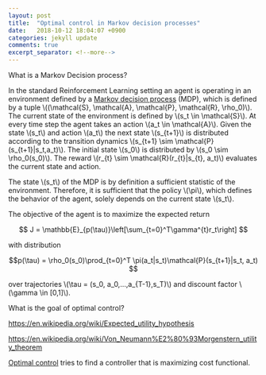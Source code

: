 ```yaml
---
layout: post
title:  "Optimal control in Markov decision processes"
date:   2018-10-12 18:04:07 +0900
categories: jekyll update
comments: true
excerpt_separator: <!--more-->
---
```


<!--more-->
<script src="https://d3js.org/d3.v5.min.js" charset="utf-8"></script>
<script type="text/javascript" async src="https://cdn.mathjax.org/mathjax/latest/MathJax.js?config=TeX-AMS-MML_SVG"></script>
  <script src="https://cdn.plot.ly/plotly-latest.min.js"></script>


What is a Markov Decision process?

In the standard Reinforcement Learning setting an agent is operating in an environment defined by a [Markov decision process](https://en.wikipedia.org/wiki/Markov_decision_process) (MDP), which is defined by a tuple \\((\mathcal{S}, \mathcal{A}, \mathcal{P}, \mathcal{R}, \rho_0)\\). The current state of the environment is defined by \\(s_t \in \mathcal{S}\\). At every time step the agent takes an action \\(a_t \in \mathcal{A}\\). Given the state \\(s_t\\) and action \\(a_t\\) the next state \\(s_{t+1}\\) is distributed according to the transition dynamics \\(s_{t+1} \sim \mathcal{P}(s_{t+1}\|s_t,a_t)\\). The initial state \\(s_0\\) is distributed by \\(s_0 \sim \rho_0(s_0)\\). The reward \\(r_{t} \sim \mathcal{R}(r_{t}\|s_{t}, a_t)\\) evaluates the current state and action. 

The state \\(s_t\\) of the MDP is by definition a sufficient statistic of the environment. Therefore, it is sufficient that the policy \\(\pi\\), which defines the behavior of the agent, solely depends on the current state \\(s_t\\).

The objective of the agent is to maximize the expected return 

$$ J = \mathbb{E}_{p(\tau)}\left[\sum_{t=0}^T\gamma^{t}r_t\right] $$

with distribution 

$$p(\tau) = \rho_0(s_0)\prod_{t=0}^T \pi(a_t|s_t)\mathcal{P}(s_{t+1}|s_t, a_t) $$

over trajectories \\(\tau = (s_0, a_0,...,a_{T-1},s_T)\\) and discount factor \\(\gamma \in [0,1]\\).


What is the goal of optimal control?

https://en.wikipedia.org/wiki/Expected_utility_hypothesis

https://en.wikipedia.org/wiki/Von_Neumann%E2%80%93Morgenstern_utility_theorem

[Optimal control](https://en.wikipedia.org/wiki/Optimal_control) tries to find a controller that is maximizing cost functional. 



